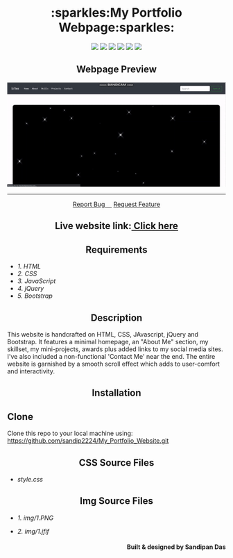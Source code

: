 <h1 align="center">:sparkles:My Portfolio Webpage:sparkles:</h1>
<p align="center">
  <img src="https://img.shields.io/github/forks/sandip2224/My_Portfolio_Website"/>
  <img src="https://img.shields.io/github/stars/sandip2224/My_Portfolio_Website"/>
  <img src="https://img.shields.io/github/issues-pr-closed/sandip2224/My_Portfolio_Website"/>
  <img src="https://img.shields.io/github/languages/count/sandip2224/My_Portfolio_Website"/>
  <img src="https://img.shields.io/github/languages/top/sandip2224/My_Portfolio_Website"/>
  <img src="https://img.shields.io/github/repo-size/sandip2224/My_Portfolio_Website"/>
</p>
<h2 align="center">Webpage Preview</h2>
<p align="center"><img src="img/preview.gif"/></p>
<hr>
<p align="center">
    <a href="https://github.com/sandip2224/My_Portfolio_Website/issues/new/choose">Report Bug&nbsp;&nbsp;&nbsp;&nbsp;</a>
    <a href="https://github.com/sandip2224/My_Portfolio_Website/issues/new/choose">Request Feature</a>
</p>
<h2 align="center">Live website link:<a href="https://sandip2224.github.io/My_Portfolio_Website/" target="_blank">&nbsp;Click here</a></h2>

<h2 align="center"><strong>Requirements</strong></h2>

- *1. HTML*
- *2. CSS*
- *3. JavaScript*
- *4. jQuery*
- *5. Bootstrap*

<h2 align="center"><strong>Description</strong></h2>

<p>This website is handcrafted on HTML, CSS, JAvascript, jQuery and Bootstrap. It features a minimal homepage, an "About Me" section, my skillset, my mini-projects, awards plus added links to my social media sites. I've also included a non-functional 'Contact Me' near the end. The entire website is garnished by a smooth scroll effect which adds to user-comfort and interactivity.</p>

<h2 align="center">Installation</h2>
<h2><strong>Clone</strong></h2>

<p>Clone this repo to your local machine using: <a href="https://github.com/sandip2224/My_Portfolio_Website.git">https://github.com/sandip2224/My_Portfolio_Website.git</a></p>

<h2 align="center"><strong>CSS Source Files</strong></h2>

- *style.css*

<h2 align="center"><strong>Img Source Files</strong></h2>

- *1. img/1.PNG*

- *2. img/1.jfif*

<h4 align="right">Built & designed by <strong>Sandipan Das</strong></h4>

